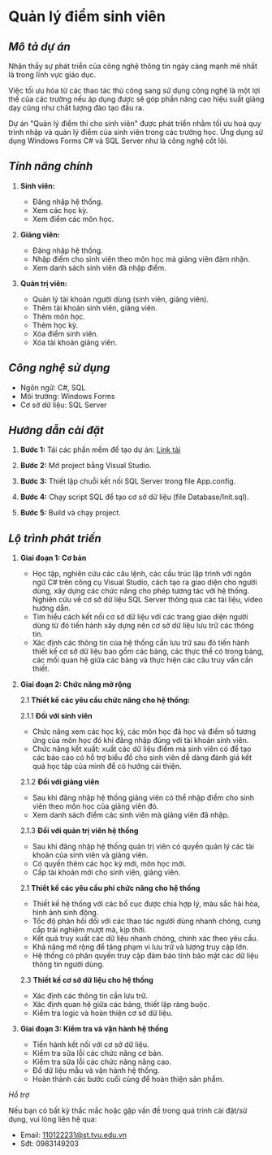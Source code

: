 # **Quản lý điểm sinh viên**

## *Mô tả dự án*

Nhận thấy sự phát triển của công nghệ thông tin ngày càng mạnh mẽ nhất là trong lĩnh vực giáo dục.

Việc tối ưu hóa từ các thao tác thủ công sang sử dụng công nghệ là một lợi thế của các trường nếu áp dụng được sẽ góp phần nâng cao hiệu suất giảng dạy cũng như chất lượng đào tạo đầu ra.

Dự án "Quản lý điểm thi cho sinh viên" được phát triển nhằm tối ưu hoá quy trình nhập và quản lý điểm của sinh viên trong các trường học. Ứng dụng sử dụng Windows Forms C# và SQL Server như là công nghệ cốt lõi.

## *Tính năng chính*

1. **Sinh viên:**

   - Đăng nhập hệ thống.
   - Xem các học kỳ.
   - Xem điểm các môn học.

2. **Giảng viên:**

   - Đăng nhập hệ thống.
   - Nhập điểm cho sinh viên theo môn học mà giảng viên đảm nhận.
   - Xem danh sách sinh viên đã nhập điểm.

3. **Quản trị viên:**

   - Quản lý tài khoản người dùng (sinh viên, giảng viên).
   - Thêm tài khoản sinh viên, giảng viên.
   - Thêm môn học.
   - Thêm học kỳ.
   - Xóa điểm sinh viên.
   - Xóa tài khoản giảng viên.

## *Công nghệ sử dụng*

- Ngôn ngữ: C#, SQL
- Môi trường: Windows Forms
- Cơ sở dữ liệu: SQL Server

## *Hướng dẫn cài đặt*

1. **Bước 1:** Tải các phần mềm để tạo dự án: [Link tải](https://github.com/holyminhlu/csn-da22ttb-holyminhlu-quanlydiemthi-csharp/tree/main/H%C3%AA%CC%A3%20th%C3%B4%CC%81ng%20qua%CC%89n%20ly%CC%81%20%C4%91i%C3%AA%CC%89m%20thi%20cho%20sinh%20vi%C3%AAn/setup)

2. **Bước 2:** Mở project bằng Visual Studio.
3. **Bước 3:** Thiết lập chuỗi kết nối SQL Server trong file App.config.
4. **Bước 4:** Chạy script SQL để tạo cơ sở dữ liệu (file Database/Init.sql).
5. **Bước 5:** Build và chạy project.

## *Lộ trình phát triển*

1. **Giai đoạn 1: Cơ bản**

   - Học tập, nghiên cứu các câu lệnh, các cấu trúc lập trình với ngôn ngữ C# trên công cụ Visual Studio, cách tạo ra giao diện cho người dùng, xây dựng các chức năng cho phép tương tác với hệ thống. Nghiên cứu về cơ sở dữ liệu SQL Server thông qua các tài liệu, video hướng dẫn.
   - Tìm hiểu cách kết nối cơ sở dữ liệu với các trang giao diện người dùng từ đó tiến hành xây dựng nên cơ sở dữ liệu lưu trữ các thông tin.
   - Xác định các thông tin của hệ thống cần lưu trữ sau đó tiến hành thiết kế cơ sở dữ liệu bao gồm các bảng, các thực thể có trong bảng, các mối quan hệ giữa các bảng và thực hiện các câu truy vấn cần thiết.

2. **Giai đoạn 2: Chức năng mở rộng**

   2.1 **Thiết kế các yêu cầu chức năng cho hệ thống:**

   2.1.1 **Đối với sinh viên**

   - Chức năng xem các học kỳ, các môn học đã học và điểm số tương ứng của môn học đó khi đăng nhập đúng với tài khoản sinh viên.
   - Chức năng kết xuất: xuất các dữ liệu điểm mà sinh viên có để tạo các báo cáo có hỗ trợ biểu đồ cho sinh viên dễ dàng đánh giá kết quả học tập của mình để có hướng cải thiện.

   2.1.2 **Đối với giảng viên**

   - Sau khi đăng nhập hệ thống giảng viên có thể nhập điểm cho sinh viên theo môn học của giảng viên đó.
   - Xem danh sách điểm các sinh viên mà giảng viên đã nhập.

   2.1.3 **Đối với quản trị viên hệ thống**

   - Sau khi đăng nhập hệ thống quản trị viên có quyền quản lý các tài khoản của sinh viên và giảng viên.
   - Có quyền thêm các học kỳ mới, môn học mới.
   - Cấp tài khoản mới cho sinh viên, giảng viên.

   2.1 **Thiết kế các yêu cầu phi chức năng cho hệ thống**

   - Thiết kế hệ thống với các bố cục được chia hợp lý, màu sắc hài hòa, hình ảnh sinh động.
   - Tốc độ phản hồi đối với các thao tác người dùng nhanh chóng, cung cấp trải nghiệm mượt mà, kịp thời.
   - Kết quả truy xuất các dữ liệu nhanh chóng, chính xác theo yêu cầu.
   - Khả năng mở rộng để tăng phạm vi lưu trữ và lượng truy cập lớn.
   - Hệ thống có phân quyền truy cập đảm bảo tính bảo mật các dữ liệu thông tin người dùng.

   2.3 **Thiết kế cơ sở dữ liệu cho hệ thống**

   - Xác định các thông tin cần lưu trữ.
   - Xác định quan hệ giữa các bảng, thiết lập ràng buộc.
   - Kiểm tra logic và hoàn thiện cơ sở dữ liệu.

3. **Giai đoạn 3: Kiểm tra và vận hành hệ thống**

   - Tiến hành kết nối với cơ sở dữ liệu.
   - Kiểm tra sữa lỗi các chức năng cơ bản.
   - Kiểm tra sữa lỗi các chức năng nâng cao.
   - Đổ dữ liệu mẫu và vận hành hệ thống.
   - Hoàn thành các bước cuối cùng để hoàn thiện sản phẩm.

*Hỗ trợ*

Nếu bạn có bất kỳ thắc mắc hoặc gặp vấn đề trong quá trình cài đặt/sử dụng, vui lòng liên hệ qua:

- Email: 110122231@st.tvu.edu.vn
- Sđt: 0983149203

